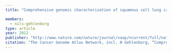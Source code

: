 ```yaml
---
title: "Comprehensive genomic characterization of squamous cell lung cancers"

members:
  - nils-gehlenborg
type: article
year: 2012
publisher: "http://www.nature.com/nature/journal/vaop/ncurrent/full/nature11404.html"
citation: "The Cancer Genome Atlas Network, incl. N Gehlenborg, “Comprehensive genomic characterization of squamous cell lung cancers“, *Nature* **489**:519–525 (2012)."
---
```

